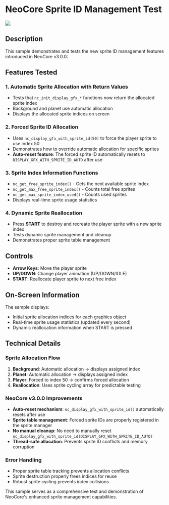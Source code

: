 # NeoCore Sprite ID Management Test

![](https://media.giphy.com/media/TLfbmyW3523z24WONz/giphy.gif)

## Description

This sample demonstrates and tests the new sprite ID management features introduced in NeoCore v3.0.0:

## Features Tested

### 1. **Automatic Sprite Allocation with Return Values**
- Tests that `nc_init_display_gfx_*` functions now return the allocated sprite index
- Background and planet use automatic allocation
- Displays the allocated sprite indices on screen

### 2. **Forced Sprite ID Allocation**
- Uses `nc_display_gfx_with_sprite_id(50)` to force the player sprite to use index 50
- Demonstrates how to override automatic allocation for specific sprites
- **Auto-reset feature**: The forced sprite ID automatically resets to `DISPLAY_GFX_WITH_SPRITE_ID_AUTO` after use

### 3. **Sprite Index Information Functions**
- `nc_get_free_sprite_index()` - Gets the next available sprite index
- `nc_get_max_free_sprite_index()` - Counts total free sprites
- `nc_get_max_sprite_index_used()` - Counts used sprites
- Displays real-time sprite usage statistics

### 4. **Dynamic Sprite Reallocation**
- Press **START** to destroy and recreate the player sprite with a new sprite index
- Tests dynamic sprite management and cleanup
- Demonstrates proper sprite table management

## Controls

- **Arrow Keys**: Move the player sprite
- **UP/DOWN**: Change player animation (UP/DOWN/IDLE)
- **START**: Reallocate player sprite to next free index

## On-Screen Information

The sample displays:
- Initial sprite allocation indices for each graphics object
- Real-time sprite usage statistics (updated every second)
- Dynamic reallocation information when START is pressed

## Technical Details

### Sprite Allocation Flow
1. **Background**: Automatic allocation → displays assigned index
2. **Planet**: Automatic allocation → displays assigned index
3. **Player**: Forced to index 50 → confirms forced allocation
4. **Reallocation**: Uses sprite cycling array for predictable testing

### NeoCore v3.0.0 Improvements
- **Auto-reset mechanism**: `nc_display_gfx_with_sprite_id()` automatically resets after use
- **Sprite table management**: Forced sprite IDs are properly registered in the sprite manager
- **No manual cleanup**: No need to manually reset `nc_display_gfx_with_sprite_id(DISPLAY_GFX_WITH_SPRITE_ID_AUTO)`
- **Thread-safe allocation**: Prevents sprite ID conflicts and memory corruption

### Error Handling
- Proper sprite table tracking prevents allocation conflicts
- Sprite destruction properly frees indices for reuse
- Robust sprite cycling prevents index collisions

This sample serves as a comprehensive test and demonstration of NeoCore's enhanced sprite management capabilities.